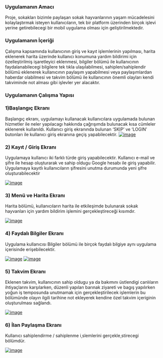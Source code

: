### Uygulamanın Amacı
Proje, sokakları bizimle paylaşan sokak hayvanlarının yaşam mücadelesini kolaylaştırmak isteyen  kullanıcıların, tek bir platform üzerinden birçok işlevi yerine getirebilecegi bir mobil uygulama olması için geliştirilmektedir.
### Uygulamanın İçeriği
Çalışma kapsamında kullanıcının giriş ve kayıt işlemlerinin yapılması, harita eklenerek harita üzerinde kullanıcı konumuna yardım bildirimi için özelleştirilmiş işaretleyici eklenmesi, bilgiler bölümü ile kullanıcının faydalanabilecegi bilgilere tek tıkla ulaşılabilmesi, sahiplen/sahiplendir bölümü eklenerek kullanıcının paylaşım yapabilmesi veya paylaşımlardan haberdar olabilmesi ve takvim bölümü ile kullanıcının önemli olayları kendi takviminde not alması gibi işlevler yer alacaktır.

### Uygulamanın Çalışma Yapısı
### 1)Başlangıç Ekranı
Başlangıç ekranı, uygulamayı kullanacak kullanıcılara uygulamada bulunan hizmetler ile neler yapılacagı hakkında çağrışımda bulunacak kısa cümleler eklenerek kullanıldı. Kullanıcı giriş ekranında bulunan ‘SKIP’ ve ‘LOGIN’ butonları ile kullanıcı giriş ekranına geçiş yapabilecektir.
 [![image](https://r.resimlink.com/tmfSH.jpg)](https://resimlink.com/tmfSH)

### 2) Kayıt / Giriş Ekranı
Uygulamaya kullanıcı iki farklı türde giriş yapabilecektir. Kullanıcı e-mail ve şifre ile hesap oluşturarak ve sahip oldugu Google hesabı ile giriş yapabilir. Uygulamaya kayıtlı kullanıcıların şifresini unutma durumunda yeni şifre oluşturabilecektir

[![image](https://r.resimlink.com/pJhzN.jpg)](https://resimlink.com/pJhzN)

### 3) Menü ve Harita Ekranı
Harita bölümü, kullanıcıların harita ile etkileşimde bulunarak sokak hayvanları için yardım bildirim işlemini gerçekleştireceği kısımdır.

[![image](https://r.resimlink.com/TiH6IYBfw1a8.jpg)](https://resimlink.com/TiH6IYBfw1a8)

### 4) Faydalı Bilgiler Ekranı
 Uygulama kullanıcısı Bilgiler bölümü ile birçok faydalı bilgiye aynı uygulama içerisinde erişebilecektir.
 
[![image](https://r.resimlink.com/vjK9D.jpg)](https://resimlink.com/vjK9D)
[![image](https://r.resimlink.com/RMokKfq.jpg)](https://resimlink.com/RMokKfq)

### 5) Takvim Ekranı
Eklenen takvim, kullanıcının sahip oldugu ya da bakımını üstlendigi canlıların ihtiyaçlarını karşılarken, düzenli yapılan barınak ziyareti ve bagış yapılırken yoğun iş temposunda unutmamak için gerçekleştirilecek işlemlerin bu bölümünde olayın ilgili tarihine not ekleyerek kendine özel takvim içeriginin oluşturulması sağlandı.

[![image](https://r.resimlink.com/b17E2.jpg)](https://resimlink.com/b17E2)

### 6) İlan Paylaşma Ekranı
Kullanıcı sahiplendirme / sahiplenme i¸slemlerini gerçekle¸stirecegi bölümdür.

[![image](https://r.resimlink.com/Rx1sL4WFE.png)](https://resimlink.com/Rx1sL4WFE)
